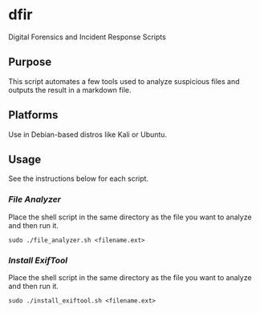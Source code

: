 # dfir
Digital Forensics and Incident Response Scripts

## Purpose
This script automates a few tools used to analyze suspicious files and outputs the result in a markdown file.

## Platforms
Use in Debian-based distros like Kali or Ubuntu.

## Usage  
See the instructions below for each script.  

### *File Analyzer*  
Place the shell script in the same directory as the file you want to analyze and then run it.

`sudo ./file_analyzer.sh <filename.ext>`  

### *Install ExifTool*  
Place the shell script in the same directory as the file you want to analyze and then run it.

`sudo ./install_exiftool.sh <filename.ext>`

